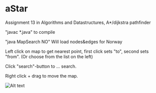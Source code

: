 # aStar
Assignment 13 in Algorithms and Datastructures, A*/dijkstra pathfinder

"javac *.java" to compile

"java MapSearch NO"
Will load nodes&edges for Norway

Left click on map to get nearest point, first click sets "to", second sets "from". (Or choose from the list on the left)

Click "search"-button to ... search.

Right click + drag to move the map.

![Alt text](http://i.imgur.com/HM5n9IF.png "MapSearch")


